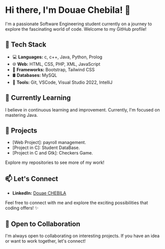 # Hi there, I'm Douae Chebila! 👋

I'm a passionate Software Engineering student currently on a journey to explore the fascinating world of code. Welcome to my GitHub profile!

## 🔧 Tech Stack

- 💻 **Languages:** c, c++, Java, Python, Prolog
- 🌐 **Web:** HTML, CSS, PHP, XML, JavaScript
- 🚀 **Frameworks:** Bootstrap, Tailwind CSS
- 🛢️ **Databases:** MySQL
- 🔧 **Tools:** Git, VSCode, Visual Studio 2022, IntelliJ

## 🌱 Currently Learning

I believe in continuous learning and improvement. Currently, I'm focused on mastering Java.

## 🚀 Projects

- [Web Project]: payroll management.
- [Project in C]: Student DataBase.
- [Project in C and Gtk]: Checkers Game.

Explore my repositories to see more of my work!

## 📫 Let's Connect

- **LinkedIn:** [Douae CHEBILA](https://www.linkedin.com/in/douae-chebila-0556ab22b/)

Feel free to connect with me and explore the exciting possibilities that coding offers! ✨

## 🤝 Open to Collaboration

I'm always open to collaborating on interesting projects. If you have an idea or want to work together, let's connect!
